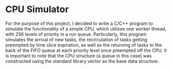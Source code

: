 # CPU Simulator

For the purpose of this project, I decided to write a C/C++ program to simulate the functionality of a simple CPU, which utilizes one worker thread, with 256 levels of priority in a run queue. Particularly, this program simulates the arrival of new tasks, the recirculation of tasks getting preempted by time slice expiration, as well as the returning of tasks to the back of the FIFO queue at each priority level once preempted off the CPU. It is important to note that the CPU structure (a queue in this case) was constructed using the standard library vector as the base data structure.  
